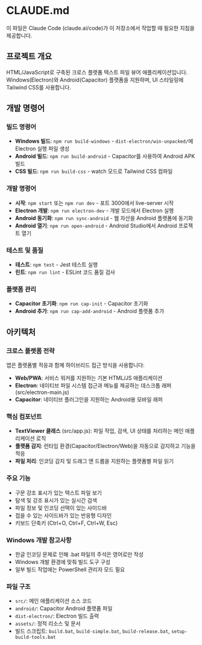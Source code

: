 # CLAUDE.md

이 파일은 Claude Code (claude.ai/code)가 이 저장소에서 작업할 때 필요한 지침을 제공합니다.

## 프로젝트 개요
HTML/JavaScript로 구축된 크로스 플랫폼 텍스트 파일 뷰어 애플리케이션입니다. Windows(Electron)와 Android(Capacitor) 플랫폼을 지원하며, UI 스타일링에 Tailwind CSS를 사용합니다.

## 개발 명령어

### 빌드 명령어
- **Windows 빌드**: `npm run build-windows` - `dist-electron/win-unpacked/`에 Electron 실행 파일 생성
- **Android 빌드**: `npm run build-android` - Capacitor를 사용하여 Android APK 빌드
- **CSS 빌드**: `npm run build-css` - watch 모드로 Tailwind CSS 컴파일

### 개발 명령어
- **시작**: `npm start` 또는 `npm run dev` - 포트 3000에서 live-server 시작
- **Electron 개발**: `npm run electron-dev` - 개발 모드에서 Electron 실행
- **Android 동기화**: `npm run sync-android` - 웹 자산을 Android 플랫폼에 동기화
- **Android 열기**: `npm run open-android` - Android Studio에서 Android 프로젝트 열기

### 테스트 및 품질
- **테스트**: `npm test` - Jest 테스트 실행
- **린트**: `npm run lint` - ESLint 코드 품질 검사

### 플랫폼 관리
- **Capacitor 초기화**: `npm run cap-init` - Capacitor 초기화
- **Android 추가**: `npm run cap-add-android` - Android 플랫폼 추가

## 아키텍처

### 크로스 플랫폼 전략
앱은 플랫폼별 적응과 함께 하이브리드 접근 방식을 사용합니다:
- **Web/PWA**: 서비스 워커를 지원하는 기본 HTML/JS 애플리케이션
- **Electron**: 네이티브 파일 시스템 접근과 메뉴를 제공하는 데스크톱 래퍼 (src/electron-main.js)
- **Capacitor**: 네이티브 플러그인을 지원하는 Android용 모바일 래퍼

### 핵심 컴포넌트
- **TextViewer 클래스** (src/app.js): 파일 작업, 검색, UI 상태를 처리하는 메인 애플리케이션 로직
- **플랫폼 감지**: 런타임 환경(Capacitor/Electron/Web)을 자동으로 감지하고 기능을 적응
- **파일 처리**: 인코딩 감지 및 드래그 앤 드롭을 지원하는 플랫폼별 파일 읽기

### 주요 기능
- 구문 강조 표시가 있는 텍스트 파일 보기
- 탐색 및 강조 표시가 있는 실시간 검색
- 파일 정보 및 인코딩 선택이 있는 사이드바
- 접을 수 있는 사이드바가 있는 반응형 디자인
- 키보드 단축키 (Ctrl+O, Ctrl+F, Ctrl+W, Esc)

### Windows 개발 참고사항
- 한글 인코딩 문제로 인해 .bat 파일의 주석은 영어로만 작성
- Windows 개발 환경에 맞춰 빌드 도구 구성
- 일부 빌드 작업에는 PowerShell 관리자 모드 필요

### 파일 구조
- `src/`: 메인 애플리케이션 소스 코드
- `android/`: Capacitor Android 플랫폼 파일
- `dist-electron/`: Electron 빌드 출력
- `assets/`: 정적 리소스 및 문서
- 빌드 스크립트: `build.bat`, `build-simple.bat`, `build-release.bat`, `setup-build-tools.bat`